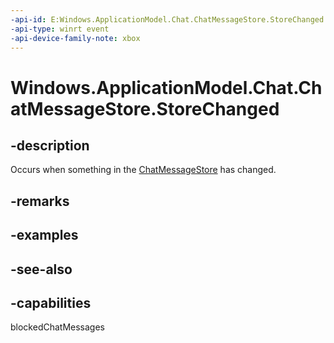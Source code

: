```yaml
---
-api-id: E:Windows.ApplicationModel.Chat.ChatMessageStore.StoreChanged
-api-type: winrt event
-api-device-family-note: xbox
---
```


<!-- Event syntax
public event Windows.Foundation.TypedEventHandler StoreChanged<Windows.ApplicationModel.Chat.ChatMessageStore,  Windows.ApplicationModel.Chat.ChatMessageStoreChangedEventArgs>
-->

# Windows.ApplicationModel.Chat.ChatMessageStore.StoreChanged

## -description
Occurs when something in the [ChatMessageStore](chatmessagestore.md) has changed.

## -remarks

## -examples

## -see-also


## -capabilities
blockedChatMessages